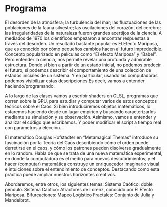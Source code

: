 # Programa

El desorden de la atmósfera; la turbulencia del mar; las fluctuaciones de las poblaciones de la fauna silvestre; las oscilaciones del corazón, del cerebro; las irregularidades de la naturaleza fueron grandes acertijos de la ciencia. A mediados de 1970 los científicos empezaron a encontrar respuestas a través del desorden. Un resultado bastante popular es El Efecto Mariposa, que es conocido por cómo pequeños cambios hacen al futuro impredecible. Concepto popularizado en películas como “El efecto Mariposa” y “Babel”. Pero entender la ciencia, nos permite revelar una profunda y admirable estructura. Donde si bien a partir de un estado inicial, no podemos predecir el futuro, sí podemos describir el comportamiento de una colección de estados iniciales de un sistema. Y en particular, usando las computadoras podemos visibilizar estas descripciones.Es decir, vamos a entender haciendo/programando.

A lo largo de las clases vamos a escribir shaders en GLSL, programas que corren sobre la GPU, para estudiar y computar varios de estos conceptos teóricos sobre el Caos. Si bien introduciremos objetos matemáticos, lo estaremos haciendo desde un lugar empírico y buscando caracterizarlos mediante su simulación y su observación. Asimismo, vamos a entender y analizar el código que escribamos. Y poder modificar el script a tiempo real con parámetros a elección.

El matemático Douglas Hofstadter en “Metamagical Themas” introduce su fascinación por la Teoría del Caos describiendo cómo el orden puede derretirse en el caos, y cómo los patrones pueden disolverse gradualmente en lo random. Habla de que se trata de una nueva matemática experimental, en donde la computadora es el medio para nuevos descubrimientos; y el hacer (computar) matemática construye un enriquecedor imaginario visual e intuiciones sobre el entendimiento de conceptos. Destacando como esta práctica puede ampliar nuestros horizontes creativos.

Abordaremos, entre otros, los siguientes temas: Sistema Caótico: doble péndulo. Sistema Caótico: Atractores de Lorenz, conocido por El Efecto Mariposa. Bifurcaciones: Mapeo Logístico Fractales: Conjunto de Julia y Mandelbrot.
